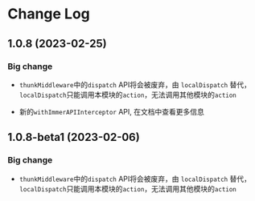 # Change Log

## 1.0.8 (2023-02-25)

### Big change


- `thunkMiddleware`中的`dispatch` API将会被废弃，由 `localDispatch` 替代，`localDispatch`只能调用本模块的`action`，无法调用其他模块的`action`

- 新的`withImmerAPIInterceptor` API, 在文档中查看更多信息

## 1.0.8-beta1 (2023-02-06)

### Big change

- `thunkMiddleware`中的`dispatch` API将会被废弃，由 `localDispatch` 替代，`localDispatch`只能调用本模块的`action`，无法调用其他模块的`action`

